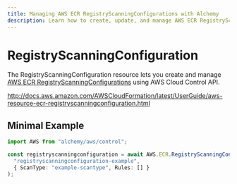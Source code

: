 ```yaml
---
title: Managing AWS ECR RegistryScanningConfigurations with Alchemy
description: Learn how to create, update, and manage AWS ECR RegistryScanningConfigurations using Alchemy Cloud Control.
---
```


# RegistryScanningConfiguration

The RegistryScanningConfiguration resource lets you create and manage [AWS ECR RegistryScanningConfigurations](https://docs.aws.amazon.com/ecr/latest/userguide/) using AWS Cloud Control API.

http://docs.aws.amazon.com/AWSCloudFormation/latest/UserGuide/aws-resource-ecr-registryscanningconfiguration.html

## Minimal Example

```ts
import AWS from "alchemy/aws/control";

const registryscanningconfiguration = await AWS.ECR.RegistryScanningConfiguration(
  "registryscanningconfiguration-example",
  { ScanType: "example-scantype", Rules: [] }
);
```

